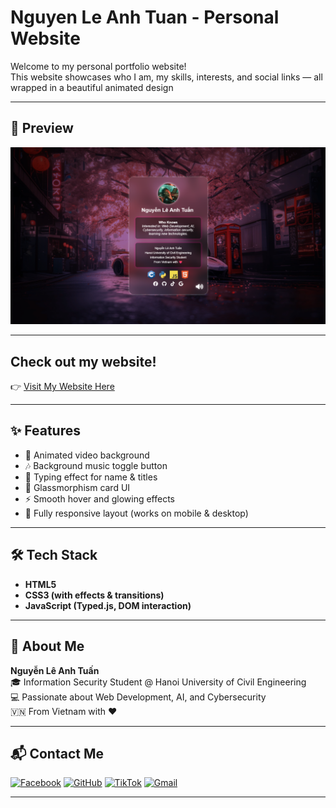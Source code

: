 # Nguyen Le Anh Tuan - Personal Website

Welcome to my personal portfolio website!  
This website showcases who I am, my skills, interests, and social links — all wrapped in a beautiful animated design

---

## 📸 Preview
![Website Preview](https://raw.githubusercontent.com/NguyenLeAnhTuan07/NguyenLeAnhTuan07.github.io/main/preview.png)

---

## Check out my website!
👉 [Visit My Website Here](https://nguyenleanhtuan07.github.io)

---

## ✨ Features
- 🎥 Animated video background
- 🎶 Background music toggle button
- 💬 Typing effect for name & titles
- 🌈 Glassmorphism card UI
- ⚡ Smooth hover and glowing effects
- 📱 Fully responsive layout (works on mobile & desktop)

---

## 🛠️ Tech Stack
- **HTML5**  
- **CSS3 (with effects & transitions)**  
- **JavaScript (Typed.js, DOM interaction)**

---

## 🧠 About Me
**Nguyễn Lê Anh Tuấn**  
🎓 Information Security Student @ Hanoi University of Civil Engineering  
💻 Passionate about Web Development, AI, and Cybersecurity  
🇻🇳 From Vietnam with ❤️  

---

## 📬 Contact Me
[![Facebook](https://img.shields.io/badge/Facebook-1877F2?logo=facebook&logoColor=white)](https://facebook.com/whoknowsnight)
[![GitHub](https://img.shields.io/badge/GitHub-12100E?logo=github&logoColor=white)](https://github.com/NguyenLeAnhTuan07)
[![TikTok](https://img.shields.io/badge/TikTok-000000?logo=tiktok&logoColor=white)](https://tiktok.com/@nguyenexlee)
[![Gmail](https://img.shields.io/badge/Email-D14836?logo=gmail&logoColor=white)](mailto:tunbom056@gmail.com)

---
